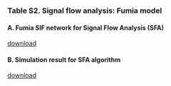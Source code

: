 ### Table S2. Signal flow analysis: Fumia model

#### A. Fumia SIF network for Signal Flow Analysis (SFA)
[download](http://gofile.me/3gpVt/VcAld00Jy)

#### B. Simulation result for SFA algorithm
[download](http://gofile.me/3gpVt/ZRQYgJwvU)
